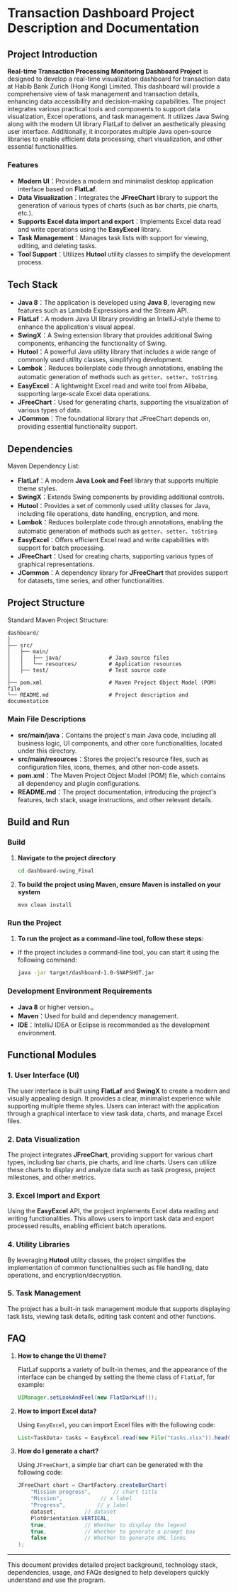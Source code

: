 # Transaction Dashboard Project Description and Documentation

## Project Introduction

**Real-time Transaction Processing Monitoring Dashboard Project** 
is designed to develop a real-time visualization dashboard for transaction data at Habib Bank Zurich (Hong Kong) Limited. This dashboard will provide a comprehensive view of task management and transaction details, enhancing data accessibility and decision-making capabilities.
The project integrates various practical tools and components to support data visualization, Excel operations, and task management. It utilizes Java Swing along with the modern UI library FlatLaf to deliver an aesthetically pleasing user interface. Additionally, it incorporates multiple Java open-source libraries to enable efficient data processing, chart visualization, and other essential functionalities.


### Features

- **Modern UI**：Provides a modern and minimalist desktop application interface based on **FlatLaf**.
- **Data Visualization**：Integrates the **JFreeChart** library to support the generation of various types of charts (such as bar charts, pie charts, etc.).
- **Supports Excel data import and export**：Implements Excel data read and write operations using the **EasyExcel** library.
- **Task Management**：Manages task lists with support for viewing, editing, and deleting tasks.
- **Tool Support**：Utilizes **Hutool** utility classes to simplify the development process.

## Tech Stack

- **Java 8**：The application is developed using **Java 8**, leveraging new features such as Lambda Expressions and the Stream API.
- **FlatLaf**：A modern Java UI library providing an IntelliJ-style theme to enhance the application's visual appeal.
- **SwingX**：A Swing extension library that provides additional Swing components, enhancing the functionality of Swing.
- **Hutool**：A powerful Java utility library that includes a wide range of commonly used utility classes, simplifying development.
- **Lombok**：Reduces boilerplate code through annotations, enabling the automatic generation of methods such as `getter`、`setter`、`toString`.
- **EasyExcel**：A lightweight Excel read and write tool from Alibaba, supporting large-scale Excel data operations.
- **JFreeChart**：Used for generating charts, supporting the visualization of various types of data.
- **JCommon**：The foundational library that JFreeChart depends on, providing essential functionality support.

## Dependencies

Maven Dependency List:

- **FlatLaf**：A modern **Java Look and Feel** library that supports multiple theme styles.
- **SwingX**：Extends Swing components by providing additional controls.
- **Hutool**：Provides a set of commonly used utility classes for Java, including file operations, date handling, encryption, and more.
- **Lombok**：Reduces boilerplate code through annotations, enabling the automatic generation of methods such as `getter`、`setter`、`toString`.
- **EasyExcel**：Offers efficient Excel read and write capabilities with support for batch processing.
- **JFreeChart**：Used for creating charts, supporting various types of graphical representations.
- **JCommon**：A dependency library for **JFreeChart** that provides support for datasets, time series, and other functionalities.

## Project Structure

Standard Maven Project Structure:

```
dashboard/
│
├── src/
│   ├── main/
│   │   ├── java/               # Java source files
│   │   └── resources/          # Application resources
│   ├── test/                   # Test source code
│
├── pom.xml                     # Maven Project Object Model (POM) file
└── README.md                   # Project description and documentation
```

### Main File Descriptions

- **src/main/java**：Contains the project's main Java code, including all business logic, UI components, and other core functionalities, located under this directory.
- **src/main/resources**：Stores the project's resource files, such as configuration files, icons, themes, and other non-code assets.
- **pom.xml**：The Maven Project Object Model (POM) file, which contains all dependency and plugin configurations.
- **README.md**：The project documentation, introducing the project's features, tech stack, usage instructions, and other relevant details.

## Build and Run

### Build


1. **Navigate to the project directory**

   ```bash
   cd dashboard-swing_Final
   ```

2. **To build the project using Maven, ensure Maven is installed on your system**

   

   ```bash
   mvn clean install
   ```

### Run the Project

1. **To run the project as a command-line tool, follow these steps:**

- If the project includes a command-line tool, you can start it using the following command:

   ```bash
   java -jar target/dashboard-1.0-SNAPSHOT.jar
   ```

### Development Environment Requirements

- **Java 8** or higher version.。
- **Maven**：Used for build and dependency management.
- **IDE**：IntelliJ IDEA or Eclipse is recommended as the development environment.

## Functional Modules

### 1. User Interface (UI)

The user interface is built using **FlatLaf** and **SwingX** to create a modern and visually appealing design. It provides a clear, minimalist experience while supporting multiple theme styles. Users can interact with the application through a graphical interface to view task data, charts, and manage Excel files.

### 2. Data Visualization

The project integrates **JFreeChart**, providing support for various chart types, including bar charts, pie charts, and line charts. Users can utilize these charts to display and analyze data such as task progress, project milestones, and other metrics.

### 3. Excel Import and Export

Using the **EasyExcel** API, the project implements Excel data reading and writing functionalities. This allows users to import task data and export processed results, enabling efficient batch operations.

### 4. Utility Libraries

By leveraging **Hutool** utility classes, the project simplifies the implementation of common functionalities such as file handling, date operations, and encryption/decryption.

### 5. Task Management

The project has a built-in task management module that supports displaying task lists, viewing task details, editing task content and other functions.



## FAQ

1. **How to change the UI theme?**

   FlatLaf supports a variety of built-in themes, and the appearance of the interface can be changed by setting the theme class of `FlatLaf`, for example:

   ```java
   UIManager.setLookAndFeel(new FlatDarkLaf());
   ```

2. **How to import Excel data?**

   Using `EasyExcel`, you can import Excel files with the following code:

   ```java
   List<TaskData> tasks = EasyExcel.read(new File("tasks.xlsx")).head(TaskData.class).sheet().doReadSync();
   ```

3. **How do I generate a chart?**

   Using `JFreeChart`, a simple bar chart can be generated with the following code:

   ```java
   JFreeChart chart = ChartFactory.createBarChart(
       "Mission progress",       // chart title
       "Mission",            // x label
       "Progress",          // y label
       dataset,         // dataset
       PlotOrientation.VERTICAL,
       true,            // Whether to display the legend
       true,            // Whether to generate a prompt box
       false            // Whether to generate URL links
   );
   ```



---

This document provides detailed project background, technology stack, dependencies, usage, and FAQs designed to help developers quickly understand and use the program.